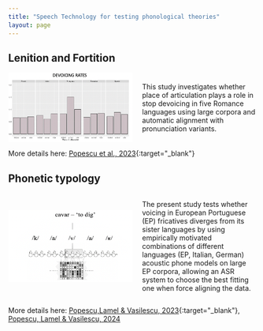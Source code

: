 ```yaml
---
title: "Speech Technology for testing phonological theories"
layout: page
---
```



## Lenition and Fortition

<div style="display: flex; align-items: center;">
    <img src="https://raw.githubusercontent.com/anisiapopescu/anisiapopescu.github.io/master/PoA_dev.png" alt="Your Image" style="width: 50%; margin-right: 20px;">
    <p>This study investigates whether place of articulation plays a role in stop devoicing in five Romance languages using large
corpora and automatic alignment with pronunciation variants.</p>
</div>

More details here: [Popescu et al., 2023](https://hal.science/hal-04451524/document){:target="_blank"}


## Phonetic typology

<div style="display: flex; align-items: center;">
    <img src="https://raw.githubusercontent.com/anisiapopescu/anisiapopescu.github.io/master/cavar_site.png" alt="Your Image" style="width: 50%; margin-right: 20px;">
    <p>The present study tests whether voicing in European Portuguese (EP) fricatives diverges from its sister languages by using empirically motivated combinations of different languages
(EP, Italian, German) acoustic phone models on large EP corpora, allowing an ASR system to choose the best fitting one when force aligning the data. </p>
</div>

More details here: [Popescu,Lamel & Vasilescu, 2023](https://aclanthology.org/2023.icnlsp-1.24/){:target="_blank"}, [Popescu, Lamel & Vasilescu, 2024](https://aclanthology.org/2024.lrec-main.1503/) 




